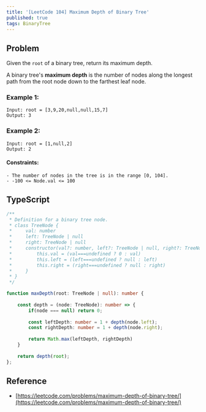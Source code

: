 ```yaml
---
title: '[LeetCode 104] Maximum Depth of Binary Tree'
published: true
tags: BinaryTree
---
```


## Problem

Given the `root` of a binary tree, return its maximum depth.

A binary tree's **maximum depth** is the number of nodes along the longest path from the root node down to the farthest leaf node.

### Example 1:

```
Input: root = [3,9,20,null,null,15,7]
Output: 3
```

### Example 2:

```
Input: root = [1,null,2]
Output: 2
```
 
#### Constraints:

```
- The number of nodes in the tree is in the range [0, 104].
- -100 <= Node.val <= 100
```

## TypeScript

```typescript
/**
 * Definition for a binary tree node.
 * class TreeNode {
 *     val: number
 *     left: TreeNode | null
 *     right: TreeNode | null
 *     constructor(val?: number, left?: TreeNode | null, right?: TreeNode | null) {
 *         this.val = (val===undefined ? 0 : val)
 *         this.left = (left===undefined ? null : left)
 *         this.right = (right===undefined ? null : right)
 *     }
 * }
 */

function maxDepth(root: TreeNode | null): number {
    
    const depth = (node: TreeNode): number => {
        if(node === null) return 0;
        
        const leftDepth: number = 1 + depth(node.left);
        const rightDepth: number = 1 + depth(node.right);
        
        return Math.max(leftDepth, rightDepth)
    }
    
    return depth(root);
};
```

## Reference

- [https://leetcode.com/problems/maximum-depth-of-binary-tree/](https://leetcode.com/problems/maximum-depth-of-binary-tree/)